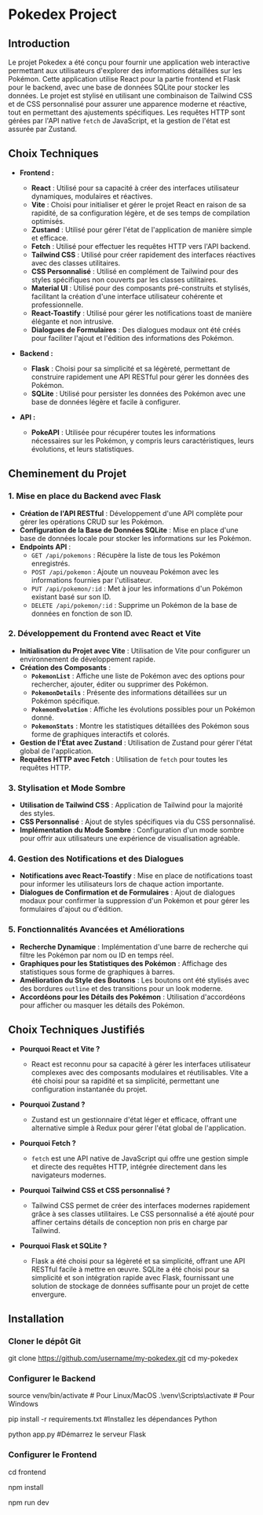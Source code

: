 # Pokedex Project

## Introduction

Le projet Pokedex a été conçu pour fournir une application web interactive permettant aux utilisateurs d'explorer des informations détaillées sur les Pokémon. Cette application utilise React pour la partie frontend et Flask pour le backend, avec une base de données SQLite pour stocker les données. Le projet est stylisé en utilisant une combinaison de Tailwind CSS et de CSS personnalisé pour assurer une apparence moderne et réactive, tout en permettant des ajustements spécifiques. Les requêtes HTTP sont gérées par l'API native `fetch` de JavaScript, et la gestion de l'état est assurée par Zustand.

## Choix Techniques

- **Frontend :**
  - **React** : Utilisé pour sa capacité à créer des interfaces utilisateur dynamiques, modulaires et réactives.
  - **Vite** : Choisi pour initialiser et gérer le projet React en raison de sa rapidité, de sa configuration légère, et de ses temps de compilation optimisés.
  - **Zustand** : Utilisé pour gérer l'état de l'application de manière simple et efficace.
  - **Fetch** : Utilisé pour effectuer les requêtes HTTP vers l'API backend.
  - **Tailwind CSS** : Utilisé pour créer rapidement des interfaces réactives avec des classes utilitaires.
  - **CSS Personnalisé** : Utilisé en complément de Tailwind pour des styles spécifiques non couverts par les classes utilitaires.
  - **Material UI** : Utilisé pour des composants pré-construits et stylisés, facilitant la création d'une interface utilisateur cohérente et professionnelle.
  - **React-Toastify** : Utilisé pour gérer les notifications toast de manière élégante et non intrusive.
  - **Dialogues de Formulaires** : Des dialogues modaux ont été créés pour faciliter l'ajout et l'édition des informations des Pokémon.

- **Backend :**
  - **Flask** : Choisi pour sa simplicité et sa légèreté, permettant de construire rapidement une API RESTful pour gérer les données des Pokémon.
  - **SQLite** : Utilisé pour persister les données des Pokémon avec une base de données légère et facile à configurer.

- **API :**
  - **PokeAPI** : Utilisée pour récupérer toutes les informations nécessaires sur les Pokémon, y compris leurs caractéristiques, leurs évolutions, et leurs statistiques.

## Cheminement du Projet

### 1. Mise en place du Backend avec Flask
  - **Création de l'API RESTful** : Développement d'une API complète pour gérer les opérations CRUD sur les Pokémon.
  - **Configuration de la Base de Données SQLite** : Mise en place d'une base de données locale pour stocker les informations sur les Pokémon.
  - **Endpoints API** :
    - `GET /api/pokemons` : Récupère la liste de tous les Pokémon enregistrés.
    - `POST /api/pokemon` : Ajoute un nouveau Pokémon avec les informations fournies par l'utilisateur.
    - `PUT /api/pokemon/:id` : Met à jour les informations d'un Pokémon existant basé sur son ID.
    - `DELETE /api/pokemon/:id` : Supprime un Pokémon de la base de données en fonction de son ID.

### 2. Développement du Frontend avec React et Vite
  - **Initialisation du Projet avec Vite** : Utilisation de Vite pour configurer un environnement de développement rapide.
  - **Création des Composants** :
    - **`PokemonList`** : Affiche une liste de Pokémon avec des options pour rechercher, ajouter, éditer ou supprimer des Pokémon.
    - **`PokemonDetails`** : Présente des informations détaillées sur un Pokémon spécifique.
    - **`PokemonEvolution`** : Affiche les évolutions possibles pour un Pokémon donné.
    - **`PokemonStats`** : Montre les statistiques détaillées des Pokémon sous forme de graphiques interactifs et colorés.
  - **Gestion de l'État avec Zustand** : Utilisation de Zustand pour gérer l'état global de l'application.
  - **Requêtes HTTP avec Fetch** : Utilisation de `fetch` pour toutes les requêtes HTTP.

### 3. Stylisation et Mode Sombre
  - **Utilisation de Tailwind CSS** : Application de Tailwind pour la majorité des styles.
  - **CSS Personnalisé** : Ajout de styles spécifiques via du CSS personnalisé.
  - **Implémentation du Mode Sombre** : Configuration d'un mode sombre pour offrir aux utilisateurs une expérience de visualisation agréable.

### 4. Gestion des Notifications et des Dialogues
  - **Notifications avec React-Toastify** : Mise en place de notifications toast pour informer les utilisateurs lors de chaque action importante.
  - **Dialogues de Confirmation et de Formulaires** : Ajout de dialogues modaux pour confirmer la suppression d'un Pokémon et pour gérer les formulaires d'ajout ou d'édition.

### 5. Fonctionnalités Avancées et Améliorations
  - **Recherche Dynamique** : Implémentation d'une barre de recherche qui filtre les Pokémon par nom ou ID en temps réel.
  - **Graphiques pour les Statistiques des Pokémon** : Affichage des statistiques sous forme de graphiques à barres.
  - **Amélioration du Style des Boutons** : Les boutons ont été stylisés avec des bordures `outline` et des transitions pour un look moderne.
  - **Accordéons pour les Détails des Pokémon** : Utilisation d'accordéons pour afficher ou masquer les détails des Pokémon.

## Choix Techniques Justifiés

- **Pourquoi React et Vite ?**
  - React est reconnu pour sa capacité à gérer les interfaces utilisateur complexes avec des composants modulaires et réutilisables. Vite a été choisi pour sa rapidité et sa simplicité, permettant une configuration instantanée du projet.

- **Pourquoi Zustand ?**
  - Zustand est un gestionnaire d'état léger et efficace, offrant une alternative simple à Redux pour gérer l'état global de l'application.

- **Pourquoi Fetch ?**
  - `fetch` est une API native de JavaScript qui offre une gestion simple et directe des requêtes HTTP, intégrée directement dans les navigateurs modernes.

- **Pourquoi Tailwind CSS et CSS personnalisé ?**
  - Tailwind CSS permet de créer des interfaces modernes rapidement grâce à ses classes utilitaires. Le CSS personnalisé a été ajouté pour affiner certains détails de conception non pris en charge par Tailwind.

- **Pourquoi Flask et SQLite ?**
  - Flask a été choisi pour sa légèreté et sa simplicité, offrant une API RESTful facile à mettre en œuvre. SQLite a été choisi pour sa simplicité et son intégration rapide avec Flask, fournissant une solution de stockage de données suffisante pour un projet de cette envergure.

## Installation


### Cloner le dépôt Git

git clone https://github.com/username/my-pokedex.git
cd my-pokedex

### Configurer le Backend

source venv/bin/activate   # Pour Linux/MacOS
.\venv\Scripts\activate    # Pour Windows

pip install -r requirements.txt     #Installez les dépendances Python

python app.py      #Démarrez le serveur Flask

### Configurer le Frontend


cd frontend


npm install


npm run dev





